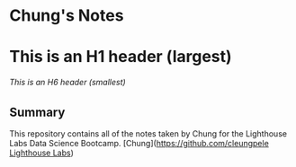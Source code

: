 # Chung's Notes
# This is an H1 header (largest)
###### This is an H6 header (smallest)
## Summary 

This repository contains all of the notes taken by Chung for the Lighthouse Labs Data Science Bootcamp.
[Chung](https://github.com/cleungpele
[Lighthouse Labs](https://www.lighthouselabs.ca))